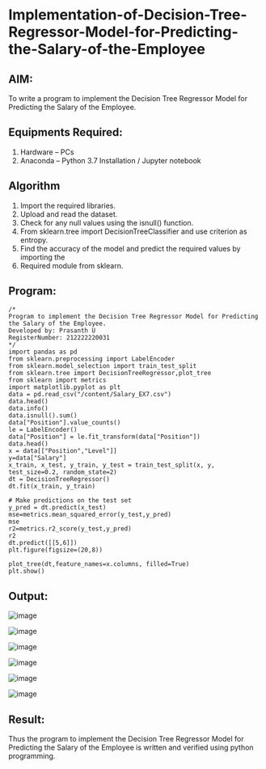 # Implementation-of-Decision-Tree-Regressor-Model-for-Predicting-the-Salary-of-the-Employee

## AIM:
To write a program to implement the Decision Tree Regressor Model for Predicting the Salary of the Employee.

## Equipments Required:
1. Hardware – PCs
2. Anaconda – Python 3.7 Installation / Jupyter notebook

## Algorithm
1. Import the required libraries.
2. Upload and read the dataset.
3. Check for any null values using the isnull() function.
4. From sklearn.tree import DecisionTreeClassifier and use criterion as entropy.
5. Find the accuracy of the model and predict the required values by importing the
6. Required module from sklearn.

## Program:
```
/*
Program to implement the Decision Tree Regressor Model for Predicting the Salary of the Employee.
Developed by: Prasanth U
RegisterNumber: 212222220031
*/
import pandas as pd
from sklearn.preprocessing import LabelEncoder
from sklearn.model_selection import train_test_split
from sklearn.tree import DecisionTreeRegressor,plot_tree
from sklearn import metrics
import matplotlib.pyplot as plt
data = pd.read_csv("/content/Salary_EX7.csv")
data.head()
data.info()
data.isnull().sum()
data["Position"].value_counts()
le = LabelEncoder()
data["Position"] = le.fit_transform(data["Position"])
data.head()
x = data[["Position","Level"]]
y=data["Salary"]
x_train, x_test, y_train, y_test = train_test_split(x, y, test_size=0.2, random_state=2)
dt = DecisionTreeRegressor()
dt.fit(x_train, y_train)

# Make predictions on the test set
y_pred = dt.predict(x_test)
mse=metrics.mean_squared_error(y_test,y_pred)
mse
r2=metrics.r2_score(y_test,y_pred)
r2
dt.predict([[5,6]])
plt.figure(figsize=(20,8))

plot_tree(dt,feature_names=x.columns, filled=True)
plt.show()
```
## Output:

![image](https://github.com/Prasanth9025/Implementation-of-Decision-Tree-Regressor-Model-for-Predicting-the-Salary-of-the-Employee/assets/118343686/b233ee22-36e0-4448-ac27-45b53245ceb6)

![image](https://github.com/Prasanth9025/Implementation-of-Decision-Tree-Regressor-Model-for-Predicting-the-Salary-of-the-Employee/assets/118343686/a52b1639-0922-421a-9663-24416f4f6793)

![image](https://github.com/Prasanth9025/Implementation-of-Decision-Tree-Regressor-Model-for-Predicting-the-Salary-of-the-Employee/assets/118343686/e10d0a2a-0826-4cff-8ffa-bbfd20c5d698)

![image](https://github.com/Prasanth9025/Implementation-of-Decision-Tree-Regressor-Model-for-Predicting-the-Salary-of-the-Employee/assets/118343686/1f9140f9-310b-4853-9f8b-214f41274bf8)

![image](https://github.com/Prasanth9025/Implementation-of-Decision-Tree-Regressor-Model-for-Predicting-the-Salary-of-the-Employee/assets/118343686/4e913819-6918-4b59-9078-e05bd66ba1e2)

![image](https://github.com/Prasanth9025/Implementation-of-Decision-Tree-Regressor-Model-for-Predicting-the-Salary-of-the-Employee/assets/118343686/e7d70784-c786-44a8-a0e2-c56f2a6e8251)



## Result:
Thus the program to implement the Decision Tree Regressor Model for Predicting the Salary of the Employee is written and verified using python programming.
